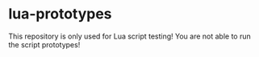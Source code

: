 # lua-prototypes

This repository is only used for Lua script testing! You are not able to run the script prototypes!
